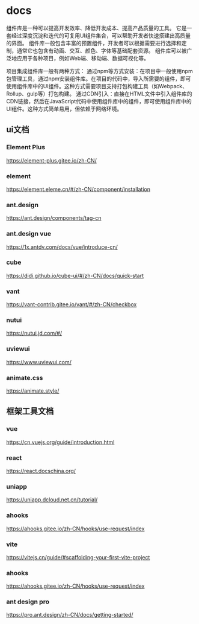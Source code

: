 # docs

组件库是一种可以提高开发效率、降低开发成本、提高产品质量的工具。
它是一套经过深度沉淀和迭代的可复用UI组件集合，可以帮助开发者快速搭建出高质量的界面。
组件库一般包含丰富的预置组件，开发者可以根据需要进行选择和定制，通常它也包含有动画、交互、颜色、字体等基础配套资源。
组件库可以被广泛地应用于各种项目，例如Web端、移动端、数据可视化等。

项目集成组件库一般有两种方式：
通过npm等方式安装：在项目中一般使用npm包管理工具，通过npm安装组件库。在项目的代码中，导入所需要的组件，即可使用组件库中的UI组件。这种方式需要项目支持打包构建工具（如Webpack、Rollup、gulp等）打包构建。
通过CDN引入：直接在HTML文件中引入组件库的CDN链接，然后在JavaScript代码中使用组件库中的组件，即可使用组件库中的UI组件。这种方式简单易用，但依赖于网络环境。

<!-- <code src="./hello.tsx"></code> -->
## ui文档

### Element Plus   
https://element-plus.gitee.io/zh-CN/

### element
https://element.eleme.cn/#/zh-CN/component/installation

### ant.design  
https://ant.design/components/tag-cn

### ant.design vue
https://1x.antdv.com/docs/vue/introduce-cn/

### cube
https://didi.github.io/cube-ui/#/zh-CN/docs/quick-start

### vant
https://vant-contrib.gitee.io/vant/#/zh-CN/checkbox
### nutui
https://nutui.jd.com/#/
### uviewui
https://www.uviewui.com/

### animate.css

https://animate.style/

## 框架工具文档

### vue
https://cn.vuejs.org/guide/introduction.html
### react
https://react.docschina.org/

### uniapp
https://uniapp.dcloud.net.cn/tutorial/

### ahooks
https://ahooks.gitee.io/zh-CN/hooks/use-request/index
### vite
https://vitejs.cn/guide/#scaffolding-your-first-vite-project
### ahooks
https://ahooks.gitee.io/zh-CN/hooks/use-request/index
### ant design pro
https://pro.ant.design/zh-CN/docs/getting-started/